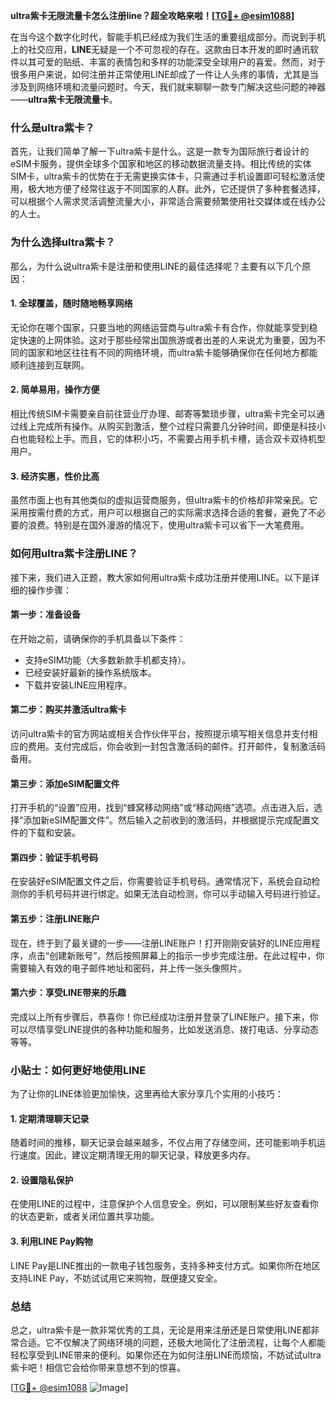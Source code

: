 **ultra紫卡无限流量卡怎么注册line？超全攻略来啦！[[TG💪+ @esim1088](https://t.me/s/esim1088)]**

在当今这个数字化时代，智能手机已经成为我们生活的重要组成部分。而说到手机上的社交应用，**LINE**无疑是一个不可忽视的存在。这款由日本开发的即时通讯软件以其可爱的贴纸、丰富的表情包和多样的功能深受全球用户的喜爱。然而，对于很多用户来说，如何注册并正常使用LINE却成了一件让人头疼的事情，尤其是当涉及到网络环境和流量问题时。今天，我们就来聊聊一款专门解决这些问题的神器——**ultra紫卡无限流量卡**。

### **什么是ultra紫卡？**

首先，让我们简单了解一下ultra紫卡是什么。这是一款专为国际旅行者设计的eSIM卡服务，提供全球多个国家和地区的移动数据流量支持。相比传统的实体SIM卡，ultra紫卡的优势在于无需更换实体卡，只需通过手机设置即可轻松激活使用，极大地方便了经常往返于不同国家的人群。此外，它还提供了多种套餐选择，可以根据个人需求灵活调整流量大小，非常适合需要频繁使用社交媒体或在线办公的人士。

### **为什么选择ultra紫卡？**

那么，为什么说ultra紫卡是注册和使用LINE的最佳选择呢？主要有以下几个原因：

#### **1. 全球覆盖，随时随地畅享网络**
无论你在哪个国家，只要当地的网络运营商与ultra紫卡有合作，你就能享受到稳定快速的上网体验。这对于那些经常出国旅游或者出差的人来说尤为重要，因为不同的国家和地区往往有不同的网络环境，而ultra紫卡能够确保你在任何地方都能顺利连接到互联网。

#### **2. 简单易用，操作方便**
相比传统SIM卡需要亲自前往营业厅办理、邮寄等繁琐步骤，ultra紫卡完全可以通过线上完成所有操作。从购买到激活，整个过程只需要几分钟时间，即便是科技小白也能轻松上手。而且，它的体积小巧，不需要占用手机卡槽，适合双卡双待机型用户。

#### **3. 经济实惠，性价比高**
虽然市面上也有其他类似的虚拟运营商服务，但ultra紫卡的价格却非常亲民。它采用按需付费的方式，用户可以根据自己的实际需求选择合适的套餐，避免了不必要的浪费。特别是在国外漫游的情况下，使用ultra紫卡可以省下一大笔费用。

### **如何用ultra紫卡注册LINE？**

接下来，我们进入正题，教大家如何用ultra紫卡成功注册并使用LINE。以下是详细的操作步骤：

#### **第一步：准备设备**
在开始之前，请确保你的手机具备以下条件：
- 支持eSIM功能（大多数新款手机都支持）。
- 已经安装好最新的操作系统版本。
- 下载并安装LINE应用程序。

#### **第二步：购买并激活ultra紫卡**
访问ultra紫卡的官方网站或相关合作伙伴平台，按照提示填写相关信息并支付相应的费用。支付完成后，你会收到一封包含激活码的邮件。打开邮件，复制激活码备用。

#### **第三步：添加eSIM配置文件**
打开手机的“设置”应用，找到“蜂窝移动网络”或“移动网络”选项。点击进入后，选择“添加新eSIM配置文件”。然后输入之前收到的激活码，并根据提示完成配置文件的下载和安装。

#### **第四步：验证手机号码**
在安装好eSIM配置文件之后，你需要验证手机号码。通常情况下，系统会自动检测你的手机号码并进行绑定。如果无法自动检测，你可以手动输入号码进行验证。

#### **第五步：注册LINE账户**
现在，终于到了最关键的一步——注册LINE账户！打开刚刚安装好的LINE应用程序，点击“创建新账号”，然后按照屏幕上的指示一步步完成注册。在此过程中，你需要输入有效的电子邮件地址和密码，并上传一张头像照片。

#### **第六步：享受LINE带来的乐趣**
完成以上所有步骤后，恭喜你！你已经成功注册并登录了LINE账户。接下来，你可以尽情享受LINE提供的各种功能和服务，比如发送消息、拨打电话、分享动态等等。

### **小贴士：如何更好地使用LINE**

为了让你的LINE体验更加愉快，这里再给大家分享几个实用的小技巧：

#### **1. 定期清理聊天记录**
随着时间的推移，聊天记录会越来越多，不仅占用了存储空间，还可能影响手机运行速度。因此，建议定期清理无用的聊天记录，释放更多内存。

#### **2. 设置隐私保护**
在使用LINE的过程中，注意保护个人信息安全。例如，可以限制某些好友查看你的状态更新，或者关闭位置共享功能。

#### **3. 利用LINE Pay购物**
LINE Pay是LINE推出的一款电子钱包服务，支持多种支付方式。如果你所在地区支持LINE Pay，不妨试试用它来购物，既便捷又安全。

### **总结**

总之，ultra紫卡是一款非常优秀的工具，无论是用来注册还是日常使用LINE都非常合适。它不仅解决了网络环境的问题，还极大地简化了注册流程，让每个人都能轻松享受到LINE带来的便利。如果你还在为如何注册LINE而烦恼，不妨试试ultra紫卡吧！相信它会给你带来意想不到的惊喜。

[[TG💪+ @esim1088](https://t.me/s/esim1088) ![Image](https://i.postimg.cc/4NQfJmqS/Snipaste-2025-05-13-00-14-12.png)]